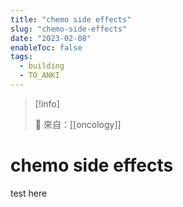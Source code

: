 ```yaml
---
title: "chemo side effects"
slug: "chemo-side-effects"
date: "2023-02-08"
enableToc: false
tags:
  - building
  - TO_ANKI
---
```


> [!info]
>
> 🌱 來自：[[oncology]]

# chemo side effects

test here

